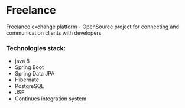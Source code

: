 # Freelance 
Freelance exchange platform - OpenSource project for connecting and communication clients with developers
### Technologies stack:
  - java 8
  - Spring Boot
  - Spring Data JPA
  - Hibernate
  - PostgreSQL
  - JSF
  - Continues integration system